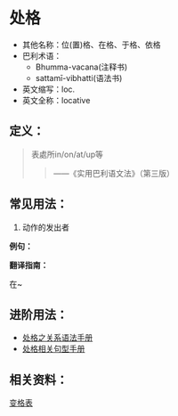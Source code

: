 # 处格

- 其他名称：位(置)格、在格、于格、依格
- 巴利术语：
  - Bhumma-vacana(注释书)
  - sattamī-vibhatti(语法书)
- 英文缩写：loc.
- 英文全称：locative

## 定义：

>表處所in/on/at/up等
>>——《实用巴利语文法》（第三版）

## 常见用法：

1. 动作的发出者

**例句：**

**翻译指南：**

在~

## 进阶用法：

- [处格之关系语法手册](../basic-relation/loc.md)
- [处格相关句型手册](../grammar/readme.md)

## 相关资料：

[变格表](ending-table.md)
